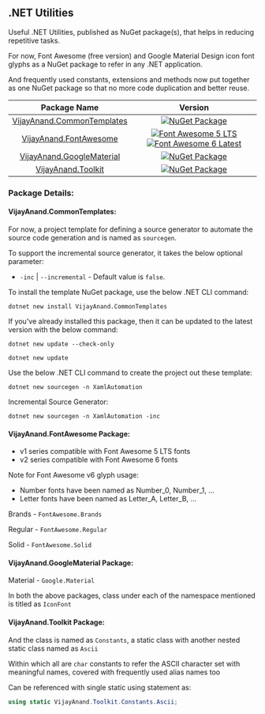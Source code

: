## .NET Utilities

Useful .NET Utilities, published as NuGet package(s), that helps in reducing repetitive tasks.

For now, Font Awesome (free version) and Google Material Design icon font glyphs as a NuGet package to refer in any .NET application.

And frequently used constants, extensions and methods now put together as one NuGet package so that no more code duplication and better reuse.

|Package Name|Version|
|:---:|:---:|
|[VijayAnand.CommonTemplates](https://www.nuget.org/packages/VijayAnand.CommonTemplates/)|[![NuGet Package](https://badgen.net/nuget/v/VijayAnand.CommonTemplates/?icon=nuget)](https://www.nuget.org/packages/VijayAnand.CommonTemplates/)|
|[VijayAnand.FontAwesome](https://www.nuget.org/packages/VijayAnand.FontAwesome/)|[![Font Awesome 5 LTS](https://badgen.net/badge/nuget/v1.0.7/blue?icon=nuget)](https://www.nuget.org/packages/VijayAnand.FontAwesome/1.0.7) [![Font Awesome 6 Latest](https://badgen.net/nuget/v/VijayAnand.FontAwesome/?icon=nuget)](https://www.nuget.org/packages/VijayAnand.FontAwesome/)|
|[VijayAnand.GoogleMaterial](https://www.nuget.org/packages/VijayAnand.GoogleMaterial/)|[![NuGet Package](https://badgen.net/nuget/v/VijayAnand.GoogleMaterial/?icon=nuget)](https://www.nuget.org/packages/VijayAnand.GoogleMaterial/)|
|[VijayAnand.Toolkit](https://www.nuget.org/packages/VijayAnand.Toolkit/)|[![NuGet Package](https://badgen.net/nuget/v/VijayAnand.Toolkit/?icon=nuget)](https://www.nuget.org/packages/VijayAnand.Toolkit/)|

### Package Details:

#### VijayAnand.CommonTemplates:

For now, a project template for defining a source generator to automate the source code generation and is named as `sourcegen`.

To support the incremental source generator, it takes the below optional parameter:

* `-inc` | `--incremental` - Default value is `false`.

To install the template NuGet package, use the below .NET CLI command:

```shell
dotnet new install VijayAnand.CommonTemplates
```

If you've already installed this package, then it can be updated to the latest version with the below command:

```shell
dotnet new update --check-only
```
```shell
dotnet new update
```

Use the below .NET CLI command to create the project out these template:

```shell
dotnet new sourcegen -n XamlAutomation
```
Incremental Source Generator:
```shell
dotnet new sourcegen -n XamlAutomation -inc
```

#### VijayAnand.FontAwesome Package:

* v1 series compatible with Font Awesome 5 LTS fonts
* v2 series compatible with Font Awesome 6 fonts

Note for Font Awesome v6 glyph usage:

* Number fonts have been named as Number_0, Number_1, ...
* Letter fonts have been named as Letter_A, Letter_B, ...

Brands - `FontAwesome.Brands`

Regular - `FontAwesome.Regular`

Solid - `FontAwesome.Solid`

#### VijayAnand.GoogleMaterial Package:

Material - `Google.Material`

In both the above packages, class under each of the namespace mentioned is titled as `IconFont`

#### VijayAnand.Toolkit Package:

And the class is named as `Constants`, a static class with another nested static class named as `Ascii`

Within which all are `char` constants to refer the ASCII character set with meaningful names, covered with frequently used alias names too

Can be referenced with single static using statement as:

```CS
using static VijayAnand.Toolkit.Constants.Ascii;
```
